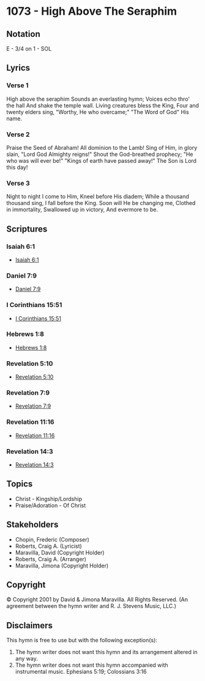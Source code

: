 # 1073 - High Above The Seraphim

## Notation

E - 3/4 on 1 - SOL

## Lyrics

### Verse 1

High above the seraphim Sounds an everlasting hymn; Voices echo thro' the hall And shake the temple wall. Living creatures bless the King, Four and twenty elders sing, "Worthy, He who overcame;" "The Word of God" His name.

### Verse 2

Praise the  Seed of Abraham! All dominion to the Lamb! Sing of Him, in glory slain, "Lord God Almighty reigns!" Shout the God-breathed prophecy; "He who was will ever be!" "Kings of earth have passed away!" The Son is Lord this day!

### Verse 3

Night to night I come to Him, Kneel before His diadem; While a thousand thousand sing, I fall before the King. Soon will He be changing me, Clothed in immortality, Swallowed up in victory, And evermore to be.


## Scriptures

### Isaiah 6:1

- [Isaiah 6:1](https://www.biblegateway.com/passage/?search=Isaiah%206%3A1)

### Daniel 7:9

- [Daniel 7:9](https://www.biblegateway.com/passage/?search=Daniel%207%3A9)

### I Corinthians 15:51

- [I Corinthians 15:51](https://www.biblegateway.com/passage/?search=I%20Corinthians%2015%3A51)

### Hebrews 1:8

- [Hebrews 1:8](https://www.biblegateway.com/passage/?search=Hebrews%201%3A8)

### Revelation 5:10

- [Revelation 5:10](https://www.biblegateway.com/passage/?search=Revelation%205%3A10)

### Revelation 7:9

- [Revelation 7:9](https://www.biblegateway.com/passage/?search=Revelation%207%3A9)

### Revelation 11:16

- [Revelation 11:16](https://www.biblegateway.com/passage/?search=Revelation%2011%3A16)

### Revelation 14:3

- [Revelation 14:3](https://www.biblegateway.com/passage/?search=Revelation%2014%3A3)


## Topics

- Christ - Kingship/Lordship
- Praise/Adoration - Of Christ

## Stakeholders

- Chopin, Frederic (Composer)
- Roberts, Craig A. (Lyricist)
- Maravilla, David (Copyright Holder)
- Roberts, Craig A. (Arranger)
- Maravilla, Jimona (Copyright Holder)

## Copyright

© Copyright 2001 by David & Jimona Maravilla. All Rights Reserved.
(An agreement between the hymn writer and R. J. Stevens Music, LLC.)

## Disclaimers

This hymn is free to use but with the following exception(s):
1. The hymn writer does not want this hymn and its arrangement altered in any way.
2. The hymn writer does not want this hymn accompanied with instrumental music.
Ephesians 5:19; Colossians 3:16

